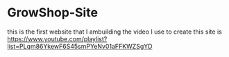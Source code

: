 # GrowShop-Site

this is the first website that I ambuilding the video I use to create this site is https://www.youtube.com/playlist?list=PLqm86YkewF6S45smPYeNv01aFFKWZSgYD  
